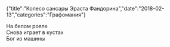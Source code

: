 {"title":"Колесо сансары Эраста Фандорина","date":"2018-02-13","categories":"Графомания"}

На белом рояле  
Снова играет в кустах  
Бог из машины
